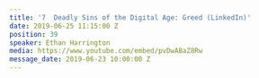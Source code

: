 ```yaml
---
title: '7  Deadly Sins of the Digital Age: Greed (LinkedIn)'
date: 2019-06-25 11:15:00 Z
position: 39
speaker: Ethan Harrington
media: https://www.youtube.com/embed/pvDwABaZ8Rw
message_date: 2019-06-23 10:00:00 Z
---
```


